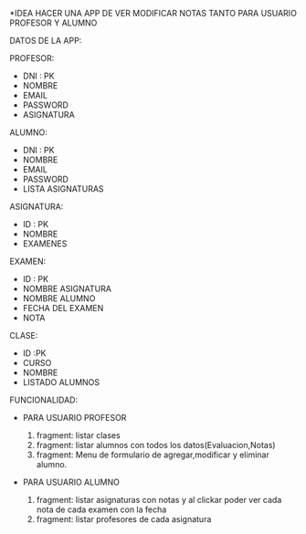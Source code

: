 
*IDEA HACER UNA APP DE VER MODIFICAR NOTAS TANTO PARA USUARIO PROFESOR Y ALUMNO

DATOS DE LA APP:

PROFESOR:
- DNI : PK
- NOMBRE
- EMAIL
- PASSWORD
- ASIGNATURA

ALUMNO:
- DNI : PK
- NOMBRE
- EMAIL
- PASSWORD
- LISTA ASIGNATURAS

ASIGNATURA:
- ID : PK
- NOMBRE
- EXAMENES

EXAMEN:
- ID : PK
- NOMBRE ASIGNATURA
- NOMBRE ALUMNO
- FECHA DEL EXAMEN
- NOTA

CLASE:
- ID :PK
- CURSO
- NOMBRE
- LISTADO ALUMNOS

FUNCIONALIDAD:
  
- PARA USUARIO PROFESOR
    1. fragment: listar clases
    2. fragment: listar alumnos con todos los datos(Evaluacion,Notas)
    3. fragment: Menu de formulario de agregar,modificar y eliminar alumno.

- PARA USUARIO ALUMNO
    1. fragment: listar asignaturas con notas y al clickar poder ver cada nota de cada examen con la fecha
    2. fragment: listar profesores de cada asignatura
   

